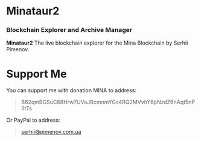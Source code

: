 # Minataur2 
### Blockchain Explorer and Archive Manager

**Minataur2** The live blockchain explorer for the Mina Blockchain by Serhii Pimenov.


# Support Me
You can support me with donation MINA to address:
> B62qmBGSuC68Hrw7UVaJBcmnmYGs4RQ2MVvhY8pNzdZ6nAqt5nP5tTs

Or PayPal to address:
> serhii@pimenov.com.ua
